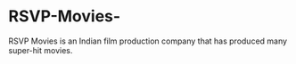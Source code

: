 # RSVP-Movies-
RSVP Movies is an Indian film production company that has produced many super-hit movies.
